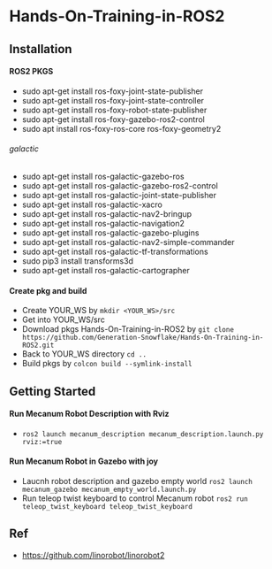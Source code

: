 # Hands-On-Training-in-ROS2

## Installation
#### ROS2 PKGS
- sudo apt-get install ros-foxy-joint-state-publisher
- sudo apt-get install ros-foxy-joint-state-controller
- sudo apt-get install ros-foxy-robot-state-publisher
- sudo apt-get install ros-foxy-gazebo-ros2-control
- sudo apt install ros-foxy-ros-core ros-foxy-geometry2
###### galactic
- sudo apt-get install ros-galactic-gazebo-ros
- sudo apt-get install ros-galactic-gazebo-ros2-control
- sudo apt-get install ros-galactic-joint-state-publisher
- sudo apt-get install ros-galactic-xacro
- sudo apt-get install ros-galactic-nav2-bringup
- sudo apt-get install ros-galactic-navigation2 
- sudo apt-get install ros-galactic-gazebo-plugins
- sudo apt-get install ros-galactic-nav2-simple-commander
- sudo apt-get install ros-galactic-tf-transformations 
- sudo pip3 install transforms3d
- sudo apt-get install ros-galactic-cartographer




#### Create pkg and build
- Create YOUR_WS by ``mkdir <YOUR_WS>/src``
- Get into YOUR_WS/src
- Download pkgs Hands-On-Training-in-ROS2 by ``git clone https://github.com/Generation-Snowflake/Hands-On-Training-in-ROS2.git``
- Back to YOUR_WS directory ``cd ..``
- Build pkgs by ``colcon build --symlink-install``
## Getting Started
#### Run Mecanum Robot Description with Rviz
- ``ros2 launch mecanum_description mecanum_description.launch.py rviz:=true``
#### Run Mecanum Robot in Gazebo with joy
- Laucnh robot description and gazebo empty world ``ros2 launch mecanum_gazebo mecanum_empty_world.launch.py``
- Run teleop twist keyboard to control Mecanum robot ``ros2 run teleop_twist_keyboard teleop_twist_keyboard``


## Ref
- https://github.com/linorobot/linorobot2